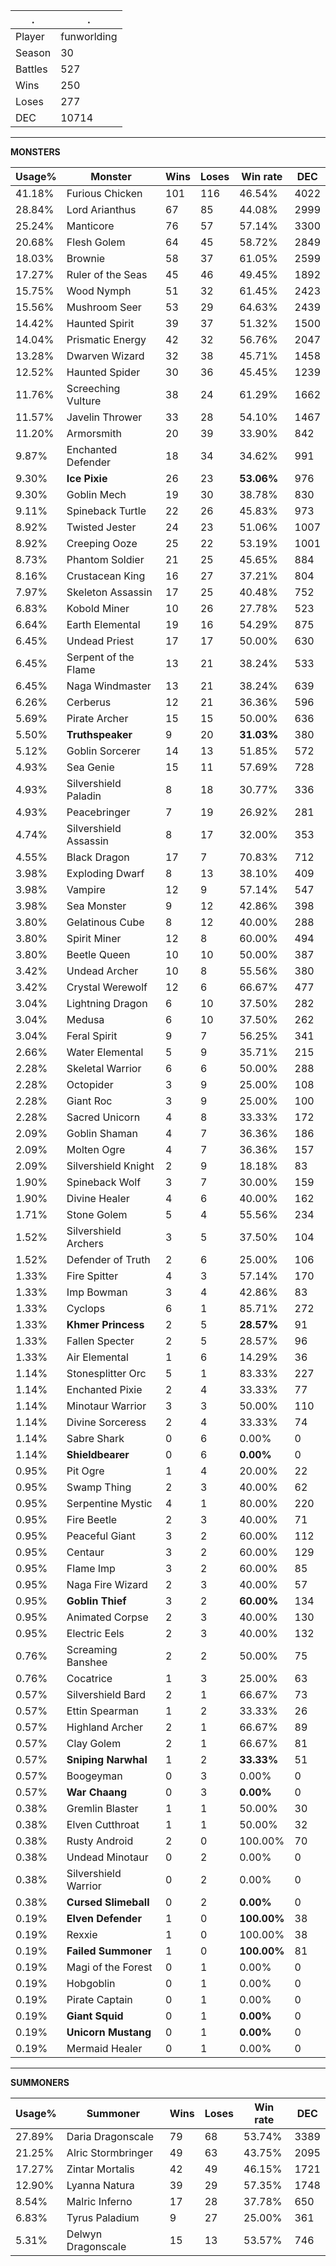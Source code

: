 .|.
|-|-
Player|funworlding
Season|30
Battles|527
Wins|250
Loses|277
DEC|10714

---
**MONSTERS**

Usage%|Monster|Wins|Loses|Win rate|DEC|
-|-|-|-|-|-|
41.18%|Furious Chicken|101|116|46.54%|4022|
28.84%|Lord Arianthus|67|85|44.08%|2999|
25.24%|Manticore|76|57|57.14%|3300|
20.68%|Flesh Golem|64|45|58.72%|2849|
18.03%|Brownie|58|37|61.05%|2599|
17.27%|Ruler of the Seas|45|46|49.45%|1892|
15.75%|Wood Nymph|51|32|61.45%|2423|
15.56%|Mushroom Seer|53|29|64.63%|2439|
14.42%|Haunted Spirit|39|37|51.32%|1500|
14.04%|Prismatic Energy|42|32|56.76%|2047|
13.28%|Dwarven Wizard|32|38|45.71%|1458|
12.52%|Haunted Spider|30|36|45.45%|1239|
11.76%|Screeching Vulture|38|24|61.29%|1662|
11.57%|Javelin Thrower|33|28|54.10%|1467|
11.20%|Armorsmith|20|39|33.90%|842|
9.87%|Enchanted Defender|18|34|34.62%|991|
9.30%|**Ice Pixie**|26|23|**53.06%**|976|
9.30%|Goblin Mech|19|30|38.78%|830|
9.11%|Spineback Turtle|22|26|45.83%|973|
8.92%|Twisted Jester|24|23|51.06%|1007|
8.92%|Creeping Ooze|25|22|53.19%|1001|
8.73%|Phantom Soldier|21|25|45.65%|884|
8.16%|Crustacean King|16|27|37.21%|804|
7.97%|Skeleton Assassin|17|25|40.48%|752|
6.83%|Kobold Miner|10|26|27.78%|523|
6.64%|Earth Elemental|19|16|54.29%|875|
6.45%|Undead Priest|17|17|50.00%|630|
6.45%|Serpent of the Flame|13|21|38.24%|533|
6.45%|Naga Windmaster|13|21|38.24%|639|
6.26%|Cerberus|12|21|36.36%|596|
5.69%|Pirate Archer|15|15|50.00%|636|
5.50%|**Truthspeaker**|9|20|**31.03%**|380|
5.12%|Goblin Sorcerer|14|13|51.85%|572|
4.93%|Sea Genie|15|11|57.69%|728|
4.93%|Silvershield Paladin|8|18|30.77%|336|
4.93%|Peacebringer|7|19|26.92%|281|
4.74%|Silvershield Assassin|8|17|32.00%|353|
4.55%|Black Dragon|17|7|70.83%|712|
3.98%|Exploding Dwarf|8|13|38.10%|409|
3.98%|Vampire|12|9|57.14%|547|
3.98%|Sea Monster|9|12|42.86%|398|
3.80%|Gelatinous Cube|8|12|40.00%|288|
3.80%|Spirit Miner|12|8|60.00%|494|
3.80%|Beetle Queen|10|10|50.00%|387|
3.42%|Undead Archer|10|8|55.56%|380|
3.42%|Crystal Werewolf|12|6|66.67%|477|
3.04%|Lightning Dragon|6|10|37.50%|282|
3.04%|Medusa|6|10|37.50%|262|
3.04%|Feral Spirit|9|7|56.25%|341|
2.66%|Water Elemental|5|9|35.71%|215|
2.28%|Skeletal Warrior|6|6|50.00%|288|
2.28%|Octopider|3|9|25.00%|108|
2.28%|Giant Roc|3|9|25.00%|100|
2.28%|Sacred Unicorn|4|8|33.33%|172|
2.09%|Goblin Shaman|4|7|36.36%|186|
2.09%|Molten Ogre|4|7|36.36%|157|
2.09%|Silvershield Knight|2|9|18.18%|83|
1.90%|Spineback Wolf|3|7|30.00%|159|
1.90%|Divine Healer|4|6|40.00%|162|
1.71%|Stone Golem|5|4|55.56%|234|
1.52%|Silvershield Archers|3|5|37.50%|104|
1.52%|Defender of Truth|2|6|25.00%|106|
1.33%|Fire Spitter|4|3|57.14%|170|
1.33%|Imp Bowman|3|4|42.86%|83|
1.33%|Cyclops|6|1|85.71%|272|
1.33%|**Khmer Princess**|2|5|**28.57%**|91|
1.33%|Fallen Specter|2|5|28.57%|96|
1.33%|Air Elemental|1|6|14.29%|36|
1.14%|Stonesplitter Orc|5|1|83.33%|227|
1.14%|Enchanted Pixie|2|4|33.33%|77|
1.14%|Minotaur Warrior|3|3|50.00%|110|
1.14%|Divine Sorceress|2|4|33.33%|74|
1.14%|Sabre Shark|0|6|0.00%|0|
1.14%|**Shieldbearer**|0|6|**0.00%**|0|
0.95%|Pit Ogre|1|4|20.00%|22|
0.95%|Swamp Thing|2|3|40.00%|62|
0.95%|Serpentine Mystic|4|1|80.00%|220|
0.95%|Fire Beetle|2|3|40.00%|71|
0.95%|Peaceful Giant|3|2|60.00%|112|
0.95%|Centaur|3|2|60.00%|129|
0.95%|Flame Imp|3|2|60.00%|85|
0.95%|Naga Fire Wizard|2|3|40.00%|57|
0.95%|**Goblin Thief**|3|2|**60.00%**|134|
0.95%|Animated Corpse|2|3|40.00%|130|
0.95%|Electric Eels|2|3|40.00%|132|
0.76%|Screaming Banshee|2|2|50.00%|75|
0.76%|Cocatrice|1|3|25.00%|63|
0.57%|Silvershield Bard|2|1|66.67%|73|
0.57%|Ettin Spearman|1|2|33.33%|26|
0.57%|Highland Archer|2|1|66.67%|89|
0.57%|Clay Golem|2|1|66.67%|81|
0.57%|**Sniping Narwhal**|1|2|**33.33%**|51|
0.57%|Boogeyman|0|3|0.00%|0|
0.57%|**War Chaang**|0|3|**0.00%**|0|
0.38%|Gremlin Blaster|1|1|50.00%|30|
0.38%|Elven Cutthroat|1|1|50.00%|32|
0.38%|Rusty Android|2|0|100.00%|70|
0.38%|Undead Minotaur|0|2|0.00%|0|
0.38%|Silvershield Warrior|0|2|0.00%|0|
0.38%|**Cursed Slimeball**|0|2|**0.00%**|0|
0.19%|**Elven Defender**|1|0|**100.00%**|38|
0.19%|Rexxie|1|0|100.00%|38|
0.19%|**Failed Summoner**|1|0|**100.00%**|81|
0.19%|Magi of the Forest|0|1|0.00%|0|
0.19%|Hobgoblin|0|1|0.00%|0|
0.19%|Pirate Captain|0|1|0.00%|0|
0.19%|**Giant Squid**|0|1|**0.00%**|0|
0.19%|**Unicorn Mustang**|0|1|**0.00%**|0|
0.19%|Mermaid Healer|0|1|0.00%|0|

---
**SUMMONERS**

Usage%|Summoner|Wins|Loses|Win rate|DEC|
-|-|-|-|-|-|
27.89%|Daria Dragonscale|79|68|53.74%|3389|
21.25%|Alric Stormbringer|49|63|43.75%|2095|
17.27%|Zintar Mortalis|42|49|46.15%|1721|
12.90%|Lyanna Natura|39|29|57.35%|1748|
8.54%|Malric Inferno|17|28|37.78%|650|
6.83%|Tyrus Paladium|9|27|25.00%|361|
5.31%|Delwyn Dragonscale|15|13|53.57%|746|
